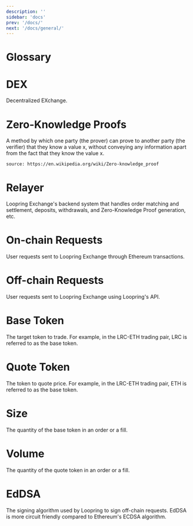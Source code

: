 ```yaml
---
description: ''
sidebar: 'docs'
prev: '/docs/'
next: '/docs/general/'
---
```



# Glossary

# DEX

Decentralized EXchange.

# Zero-Knowledge Proofs

A method by which one party (the prover) can prove to another party (the verifier) that they know a value x, without conveying any information apart from the fact that they know the value x.

    source: https://en.wikipedia.org/wiki/Zero-knowledge_proof

# Relayer

Loopring Exchange's backend system that handles order matching and settlement, deposits, withdrawals, and Zero-Knowledge Proof generation, etc.

# On-chain Requests

User requests sent to Loopring Exchange through Ethereum transactions.

# Off-chain Requests

User requests sent to Loopring Exchange using Loopring's API.

# Base Token

The target token to trade. For example, in the LRC-ETH trading pair, LRC is referred to as the base token.

# Quote Token

The token to quote price. For example, in the LRC-ETH trading pair, ETH is referred to as the base token.

# Size

The quantity of the base token in an order or a fill.

# Volume

The quantity of the quote token in an order or a fill.

# EdDSA

The signing algorithm used by Loopring to sign off-chain requests. EdDSA is more circuit friendly compared to Ethereum's ECDSA algorithm.
